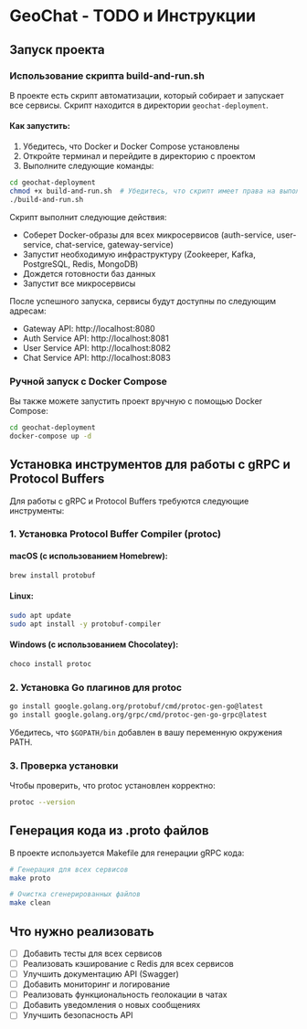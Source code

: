 # GeoChat - TODO и Инструкции

## Запуск проекта

### Использование скрипта build-and-run.sh

В проекте есть скрипт автоматизации, который собирает и запускает все сервисы. Скрипт находится в директории `geochat-deployment`.

#### Как запустить:

1. Убедитесь, что Docker и Docker Compose установлены
2. Откройте терминал и перейдите в директорию с проектом
3. Выполните следующие команды:

```bash
cd geochat-deployment
chmod +x build-and-run.sh  # Убедитесь, что скрипт имеет права на выполнение
./build-and-run.sh
```

Скрипт выполнит следующие действия:
- Соберет Docker-образы для всех микросервисов (auth-service, user-service, chat-service, gateway-service)
- Запустит необходимую инфраструктуру (Zookeeper, Kafka, PostgreSQL, Redis, MongoDB)
- Дождется готовности баз данных
- Запустит все микросервисы

После успешного запуска, сервисы будут доступны по следующим адресам:
- Gateway API: http://localhost:8080
- Auth Service API: http://localhost:8081
- User Service API: http://localhost:8082
- Chat Service API: http://localhost:8083

### Ручной запуск с Docker Compose

Вы также можете запустить проект вручную с помощью Docker Compose:

```bash
cd geochat-deployment
docker-compose up -d
```

## Установка инструментов для работы с gRPC и Protocol Buffers

Для работы с gRPC и Protocol Buffers требуются следующие инструменты:

### 1. Установка Protocol Buffer Compiler (protoc)

#### macOS (с использованием Homebrew):
```bash
brew install protobuf
```

#### Linux:
```bash
sudo apt update
sudo apt install -y protobuf-compiler
```

#### Windows (с использованием Chocolatey):
```bash
choco install protoc
```

### 2. Установка Go плагинов для protoc

```bash
go install google.golang.org/protobuf/cmd/protoc-gen-go@latest
go install google.golang.org/grpc/cmd/protoc-gen-go-grpc@latest
```

Убедитесь, что `$GOPATH/bin` добавлен в вашу переменную окружения PATH.

### 3. Проверка установки

Чтобы проверить, что protoc установлен корректно:
```bash
protoc --version
```

## Генерация кода из .proto файлов

В проекте используется Makefile для генерации gRPC кода:

```bash
# Генерация для всех сервисов
make proto

# Очистка сгенерированных файлов
make clean
```

## Что нужно реализовать

- [ ] Добавить тесты для всех сервисов
- [ ] Реализовать кэширование с Redis для всех сервисов
- [ ] Улучшить документацию API (Swagger)
- [ ] Добавить мониторинг и логирование
- [ ] Реализовать функциональность геолокации в чатах
- [ ] Добавить уведомления о новых сообщениях
- [ ] Улучшить безопасность API 